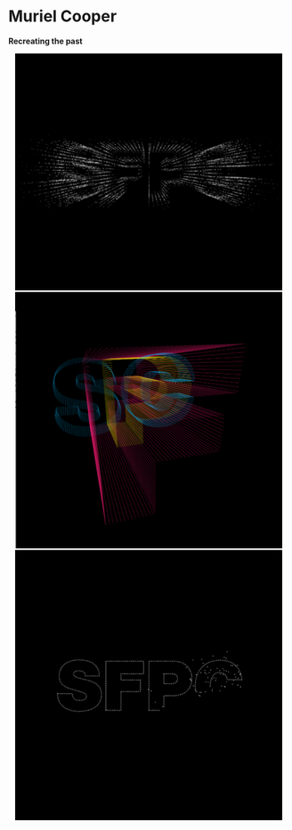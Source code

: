 # Muriel Cooper
<b>Recreating the past</b>

<p align="center">   
    <img src="MurielCooper_RecreationV02/00.png", width="480">
    <img src="MurielCooper_RecreationV05/00.png", width="480">
    <img src="MurielCooper_RecreationV06/00.png", width="480">
</p>

